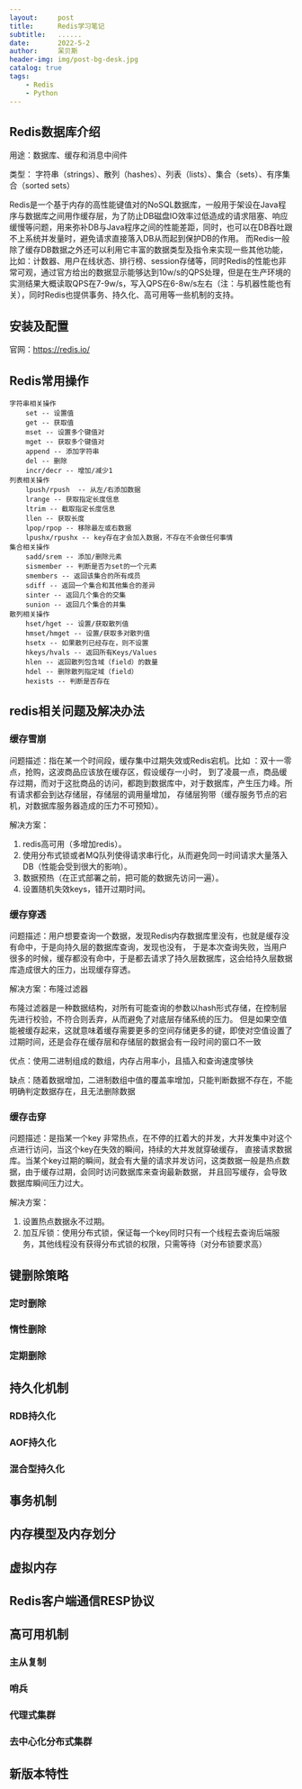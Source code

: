 ```yaml
---
layout:     post
title:      Redis学习笔记
subtitle:   ......
date:       2022-5-2
author:     呆贝斯
header-img: img/post-bg-desk.jpg
catalog: true
tags:
    - Redis
    - Python
---
```

## Redis数据库介绍
用途：数据库、缓存和消息中间件

类型： 字符串（strings）、散列（hashes）、列表（lists）、集合（sets）、有序集合（sorted sets）

Redis是一个基于内存的高性能键值对的NoSQL数据库，一般用于架设在Java程序与数据库之间用作缓存层，为了防止DB磁盘IO效率过低造成的请求阻塞、响应缓慢等问题，用来弥补DB与Java程序之间的性能差距，同时，也可以在DB吞吐跟不上系统并发量时，避免请求直接落入DB从而起到保护DB的作用。
而Redis一般除了缓存DB数据之外还可以利用它丰富的数据类型及指令来实现一些其他功能，比如：计数器、用户在线状态、排行榜、session存储等，同时Redis的性能也非常可观，通过官方给出的数据显示能够达到10w/s的QPS处理，但是在生产环境的实测结果大概读取QPS在7-9w/s，写入QPS在6-8w/s左右（注：与机器性能也有关），同时Redis也提供事务、持久化、高可用等一些机制的支持。

## 安装及配置
官网：https://redis.io/

## Redis常用操作
```
字符串相关操作
    set -- 设置值
    get -- 获取值
    mset -- 设置多个键值对
    mget -- 获取多个键值对
    append -- 添加字符串
    del -- 删除
    incr/decr -- 增加/减少1
列表相关操作
    lpush/rpush  -- 从左/右添加数据
    lrange -- 获取指定长度信息
    ltrim -- 截取指定长度信息
    llen -- 获取长度
    lpop/rpop -- 移除最左或右数据
    lpushx/rpushx -- key存在才会加入数据，不存在不会做任何事情
集合相关操作
    sadd/srem -- 添加/删除元素
    sismember -- 判断是否为set的一个元素
    smembers -- 返回该集合的所有成员
    sdiff -- 返回一个集合和其他集合的差异
    sinter -- 返回几个集合的交集
    sunion -- 返回几个集合的并集
散列相关操作
    hset/hget -- 设置/获取散列值
    hmset/hmget -- 设置/获取多对散列值
    hsetx -- 如果散列已经存在，则不设置
    hkeys/hvals -- 返回所有Keys/Values
    hlen -- 返回散列包含域（field）的数量
    hdel -- 删除散列指定域（field）
    hexists -- 判断是否存在
```

## redis相关问题及解决办法

### 缓存雪崩
问题描述：指在某一个时间段，缓存集中过期失效或Redis宕机。比如 ：双十一零点，抢购，这波商品应该放在缓存区，假设缓存一小时，
到了凌晨一点，商品缓存过期，而对于这批商品的访问，都跑到数据库中，对于数据库，产生压力峰。所有请求都会到达存储层，存储层的调用量增加，
存储层狗带（缓存服务节点的宕机，对数据库服务器造成的压力不可预知）。

解决方案：
1. redis高可用（多增加redis）。
2. 使用分布式锁或者MQ队列使得请求串行化，从而避免同一时间请求大量落入DB（性能会受到很大的影响）。
3. 数据预热（在正式部署之前，把可能的数据先访问一遍）。
4. 设置随机失效keys，错开过期时间。

### 缓存穿透
问题描述：用户想要查询一个数据，发现Redis内存数据库里没有，也就是缓存没有命中，于是向持久层的数据库查询，发现也没有，
于是本次查询失败，当用户很多的时候，缓存都没有命中，于是都去请求了持久层数据库，这会给持久层数据库造成很大的压力，出现缓存穿透。

解决方案：布隆过滤器

布隆过滤器是一种数据结构，对所有可能查询的参数以hash形式存储，在控制层先进行校验，不符合则丢弃，从而避免了对底层存储系统的压力。
但是如果空值能被缓存起来，这就意味着缓存需要更多的空间存储更多的键，即使对空值设置了过期时间，还是会存在缓存层和存储层的数据会有一段时间的窗口不一致

优点：使用二进制组成的数组，内存占用率小，且插入和查询速度够快

缺点：随着数据增加，二进制数组中值的覆盖率增加，只能判断数据不存在，不能明确判定数据存在，且无法删除数据

### 缓存击穿
问题描述：是指某一个key 非常热点，在不停的扛着大的并发，大并发集中对这个点进行访问，当这个key在失效的瞬间，持续的大并发就穿破缓存，
直接请求数据库。当某个key过期的瞬间，就会有大量的请求并发访问，这类数据一般是热点数据，由于缓存过期，会同时访问数据库来查询最新数据，
并且回写缓存，会导致数据库瞬间压力过大。

解决方案：
1. 设置热点数据永不过期。 
2. 加互斥锁：使用分布式锁，保证每一个key同时只有一个线程去查询后端服务，其他线程没有获得分布式锁的权限，只需等待（对分布锁要求高）

## 键删除策略

### 定时删除
### 惰性删除
### 定期删除

## 持久化机制

### RDB持久化
### AOF持久化
### 混合型持久化

## 事务机制

## 内存模型及内存划分

## 虚拟内存

## Redis客户端通信RESP协议

## 高可用机制

### 主从复制
### 哨兵
### 代理式集群
### 去中心化分布式集群

## 新版本特性